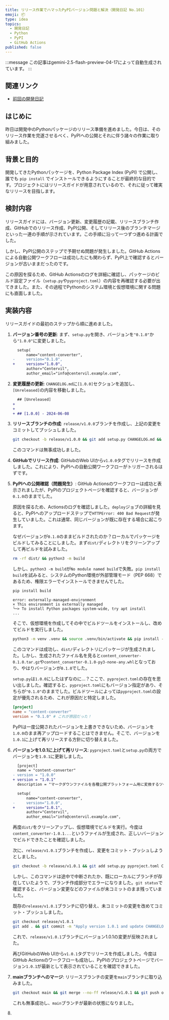 ```yaml
---
title: リリース作業でハマったPyPIバージョン問題と解決（開発日記 No.101）
emoji: 📦
type: idea
topics:
  - 開発日記
  - Python
  - PyPI
  - GitHub Actions
published: false
---
```


:::message
この記事はgemini-2.5-flash-preview-04-17によって自動生成されています。
:::

## 関連リンク
- [前回の開発日記](https://zenn.dev/centervil/articles/2025-06-08_100_dev-diary)

## はじめに

昨日は開発中のPythonパッケージのリリース準備を進めました。今日は、そのリリース作業を完遂させるべく、PyPIへの公開とそれに伴う諸々の作業に取り組みました。

## 背景と目的

開発してきたPythonパッケージを、Python Package Index (PyPI) で公開し、誰でも `pip install` でインストールできるようにすることが最終的な目的です。プロジェクトにはリリースガイドが用意されているので、それに従って確実なリリースを目指します。

## 検討内容

リリースガイドには、バージョン更新、変更履歴の記載、リリースブランチ作成、GitHubでのリリース作成、PyPI公開、そしてリリース後のブランチマージといった一連の手順が示されています。この手順に沿って一つずつ進める計画でした。

しかし、PyPI公開のステップで予期せぬ問題が発生しました。GitHub Actionsによる自動公開ワークフローは成功したにも関わらず、PyPI上で確認するとバージョンが古いままだったのです。

この原因を探るため、GitHub Actionsのログを詳細に確認し、パッケージのビルド設定ファイル（`setup.py`や`pyproject.toml`）の内容を再確認する必要が出てきました。また、その過程でPythonのシステム環境と仮想環境に関する問題にも直面しました。

## 実装内容

リリースガイドの最初のステップから順に進めました。

1.  **バージョン番号の更新**:
    まず、`setup.py`を開き、バージョンを`"0.1.0"`から`"1.0.0"`に変更しました。

    ```diff
      setup(
          name="content-converter",
    -     version="0.1.0",
    +     version="1.0.0",
          author="Centervil",
          author_email="info@centervil.example.com",
    ```

2.  **変更履歴の更新**:
    `CHANGELOG.md`に`[1.0.0]`セクションを追加し、`[Unreleased]`の内容を移動しました。

    ```diff
      ## [Unreleased]
    +
    +
    + ## [1.0.0] - 2024-06-08
    ```

3.  **リリースブランチの作成**:
    `release/v1.0.0`ブランチを作成し、上記の変更をコミットしてプッシュしました。

    ```bash
    git checkout -b release/v1.0.0 && git add setup.py CHANGELOG.md && git commit -m "Prepare release v1.0.0" && git push origin release/v1.0.0
    ```

    このコマンドは無事成功しました。

4.  **GitHubでリリース作成**:
    GitHubのWeb UIから`v1.0.0`タグでリリースを作成しました。これにより、PyPIへの自動公開ワークフローがトリガーされるはずです。

5.  **PyPIへの公開確認（問題発生）**:
    GitHub Actionsのワークフローは成功と表示されましたが、PyPIのプロジェクトページを確認すると、バージョンが`0.1.0`のままでした。

    原因を探るため、Actionsのログを確認しました。`deploy`ジョブの詳細を見ると、PyPIへのアップロードステップで`HTTPError: 400 Bad Request`が発生していました。これは通常、同じバージョンが既に存在する場合に起こります。

    なぜバージョンが`0.1.0`のままビルドされたのか？ローカルでパッケージをビルドしてみることにしました。まず`dist/`ディレクトリをクリーンアップして再ビルドを試みました。

    ```bash
    rm -rf dist/ && python3 -m build
    ```

    しかし、`python3 -m build`が`No module named build`で失敗。`pip install build`を試みると、システムのPython環境が外部管理モード（PEP 668）であるため、権限エラーでインストールできませんでした。

    ```bash
    pip install build
    ```

    ```
    error: externally-managed-environment
    × This environment is externally managed
    ╰─> To install Python packages system-wide, try apt install
    ...
    ```

    そこで、仮想環境を作成してその中でビルドツールをインストールし、改めてビルドを実行しました。

    ```bash
    python3 -m venv .venv && source .venv/bin/activate && pip install --upgrade pip && pip install build && python3 -m build
    ```

    このコマンドは成功し、`dist/`ディレクトリにパッケージが生成されました。しかし、生成されたファイル名を見ると`content_converter-0.1.0.tar.gz`や`content_converter-0.1.0-py3-none-any.whl`となっており、やはりバージョンが`0.1.0`でした。

    `setup.py`は`1.0.0`にしたはずなのに...？ここで、`pyproject.toml`の存在を思い出しました。確認すると、`pyproject.toml`にもバージョン指定があり、そちらが`"0.1.0"`のままでした。ビルドツールによっては`pyproject.toml`の設定が優先されるため、これが原因だと特定しました。

    ```toml
    [project]
    name = "content-converter"
    version = "0.1.0" # これが原因だった！
    ```

    PyPIは一度公開されたバージョンを上書きできないため、バージョンを`1.0.0`のまま再アップロードすることはできません。そこで、バージョンを`1.0.1`に上げて再リリースする方針に切り替えました。

6.  **バージョンを1.0.1に上げて再リリース**:
    `pyproject.toml`と`setup.py`の両方でバージョンを`1.0.1`に更新しました。

    ```diff
      [project]
      name = "content-converter"
    - version = "1.0.0"
    + version = "1.0.1"
      description = "マークダウンファイルを各種公開プラットフォーム用に変換するツール"
    ```

    ```diff
      setup(
          name="content-converter",
    -     version="1.0.0",
    +     version="1.0.1",
          author="Centervil",
          author_email="info@centervil.example.com",
    ```

    再度`dist/`をクリーンアップし、仮想環境でビルドを実行。今度は`content_converter-1.0.1...`というファイルが生成され、正しいバージョンでビルドできたことを確認しました。

    次に、`release/v1.0.1`ブランチを作成し、変更をコミット・プッシュしようとしました。

    ```bash
    git checkout -b release/v1.0.1 && git add setup.py pyproject.toml CHANGELOG.md && git commit -m "Prepare release v1.0.1" && git push origin release/v1.0.1
    ```

    しかし、このコマンドは途中で中断されたか、既にローカルにブランチが存在していたようで、ブランチ作成部分でエラーになりました。`git status`で確認すると、バージョン変更などのファイルが未コミットのまま残っていました。

    既存の`release/v1.0.1`ブランチに切り替え、未コミットの変更を改めてコミット・プッシュしました。

    ```bash
    git checkout release/v1.0.1
    git add . && git commit -m "Apply version 1.0.1 and update CHANGELOG for release" && git push origin release/v1.0.1
    ```

    これで、`release/v1.0.1`ブランチにバージョン1.0.1の変更が反映されました。

    再びGitHubのWeb UIから`v1.0.1`タグでリリースを作成しました。今度はGitHub Actionsのワークフローも成功し、PyPIのプロジェクトページでバージョン`1.0.1`が最新として表示されていることを確認できました。

7.  **mainブランチへのマージ**:
    リリースブランチの変更を`main`ブランチに取り込みました。

    ```bash
    git checkout main && git merge --no-ff release/v1.0.1 && git push origin main
    ```

    これも無事成功し、`main`ブランチが最新の状態になりました。

8.  